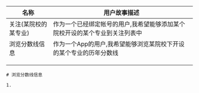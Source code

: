 | 名称                 | 用户故事描述                                                 |
| -------------------- | ------------------------------------------------------------ |
| 关注(某院校的某专业) | 作为一个已经绑定帐号的用户,我希望能够添加某个院校开设的某个专业到关注列表中 |
| 浏览分数线信息       | 作为一个App的用户,我希望能够浏览某院校下开设的某个专业的历年分数线 |
|                      |                                                              |
|                      |                                                              |
|                      |                                                              |

``` 
# 浏览分数线信息

1.
```

